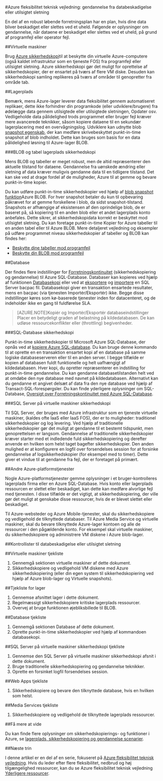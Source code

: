 <properties
   pageTitle="Fleksibilitet tekniske vejledning til at gendanne fra databeskadigelse eller utilsigtet sletning | Microsoft Azure"
   description="Artikel på forstå, hvordan du kan gendanne fra databeskadigelse af data eller sletning af utilsigtede data til og designe tolerant, meget tilgængelige fejl tolerant programmer samt planlægning af nedbrud"
   services=""
   documentationCenter="na"
   authors="adamglick"
   manager="saladki"
   editor=""/>

<tags
   ms.service="resiliency"
   ms.devlang="na"
   ms.topic="article"
   ms.tgt_pltfrm="na"
   ms.workload="na"
   ms.date="08/18/2016"
   ms.author="aglick"/>

#<a name="azure-resiliency-technical-guidance-recovery-from-data-corruption-or-accidental-deletion"></a>Azure fleksibilitet teknisk vejledning: gendannelse fra databeskadigelse eller utilsigtet sletning

En del af en robust løbende forretningsplan har en plan, hvis dine data bliver beskadiget eller slettes ved et uheld. Følgende er oplysninger om gendannelse, når dataene er beskadiget eller slettes ved et uheld, på grund af programfejl eller operator fejl.

##<a name="virtual-machines"></a>Virtuelle maskiner

Brug [Azure sikkerhedskopi](https://azure.microsoft.com/services/backup/)til at beskytte din virtuelle Azure-computere (også kaldet infrastruktur som en tjeneste FOS) fra programfejl eller utilsigtet sletning. Azure sikkerhedskopi gør det muligt for oprettelse af sikkerhedskopier, der er ensartet på tværs af flere VM diske. Desuden kan sikkerhedskopi samling replikeres på tværs af områder til genopretter fra område tab.

##<a name="storage"></a>Lagerplads

Bemærk, mens Azure-lager leverer data fleksibilitet gennem automatiseret replikaer, dette ikke forhindrer din programkode (eller udviklere/brugere) fra ødelægge data gennem utilsigtede eller utilsigtede sletningen, Opdater osv. Vedligeholde data pålidelighed trods programmet eller bruger fejl kræver mere avancerede teknikker, såsom kopiere dataene til en sekundær lagerplacering med en overvågningslog. Udviklere kan udnytte blob [snapshot egenskab](https://msdn.microsoft.com/library/azure/ee691971.aspx), der kan medføre skrivebeskyttet punkt-in-time snapshot af blob indholdet. Dette kan bruges som basis for en data pålidelighed løsning til Azure-lager BLOB.

###<a name="blob-and-table-storage-backup"></a>BLOB og tabel lagerplads sikkerhedskopi

Mens BLOB og tabeller er meget robust, men de altid repræsenterer den aktuelle tilstand for dataene. Gendannelse fra uønskede ændring eller sletning af data kræver muligvis gendanne data til en tidligere tilstand. Det kan ske ved at drage fordel af de muligheder, Azure til at gemme og bevare punkt-in-time kopier.

Du kan udføre punkt-in-time sikkerhedskopier ved hjælp af [blob snapshot funktion](https://msdn.microsoft.com/library/ee691971.aspx)Azure BLOB. For hver snapshot betaler du kun til opbevaring påkrævet for at gemme forskellene i blob, da sidst snapshot-tilstand. Snapshots er afhængige af eksistensen af den oprindelige blob, de er baseret på, så kopiering til en anden blob eller et andet lagerplads konto anbefales. Dette sikrer, at sikkerhedskopidata korrekt er beskyttet mod utilsigtet sletning. Du kan foretage punkt-in-time Kopier for Azure tabeller til en anden tabel eller til Azure BLOB. Mere detaljeret vejledning og eksempler på udføre programmet niveau sikkerhedskopier af tabeller og BLOB kan findes her:

  * [Beskytte dine tabeller mod programfejl](https://blogs.msdn.microsoft.com/windowsazurestorage/2010/05/03/protecting-your-tables-against-application-errors/)
  * [Beskytte din BLOB mod programfejl](https://blogs.msdn.microsoft.com/windowsazurestorage/2010/04/29/protecting-your-blobs-against-application-errors/)

##<a name="database"></a>Database

Der findes flere indstillinger for [Forretningskontinuitet](../sql-database/sql-database-business-continuity.md) (sikkerhedskopiering og gendannelse) til Azure SQL-Database. Databaser kan kopieres ved hjælp af funktionen [Databasekopi](../sql-database/sql-database-copy.md) eller ved at [eksportere](../sql-database/sql-database-export.md) og [importere](https://msdn.microsoft.com/library/hh710052.aspx) en SQL Server bacpac fil. Databasekopi giver en transaktion ensartede resultater, mens en bacpac (via tjenesten Importér/Eksportér) ikke. Begge disse indstillinger køres som kø-baserede tjenester inden for datacenteret, og de indeholder ikke en gang til fuldførelse SLA.

>[AZURE.NOTE]Kopiér og Importér/Eksportér databaseindstillinger Placer en betydeligt graden af belastning på kildedatabasen. De kan udløse ressourcekonflikter eller (throttling) begivenheder.

###<a name="sql-database-backup"></a>SQL-Database sikkerhedskopi

Punkt-in-time sikkerhedskopier til Microsoft Azure SQL-Database, der opnås ved at [kopiere Azure SQL-database](../sql-database/sql-database-copy.md). Du kan bruge denne kommando til at oprette en en transaktion ensartet kopi af en database på samme logiske databaseserveren eller til en anden server. I begge tilfælde er kopien af databasen fuldt funktionelle og helt uafhængigt af kildedatabasen. Hver kopi, du opretter repræsenterer en indstilling for punkt-in-time gendannelse. Du kan gendanne databasetilstanden helt ved at omdøbe den nye database med navnet på kildedatabasen. Alternativt kan du gendanne et angivet delsæt af data fra den nye database ved hjælp af Transact-SQL-forespørgsler. Du kan finde yderligere oplysninger om SQL-Database, [Oversigt over Forretningskontinuitet med Azure SQL-Database](../sql-database/sql-database-business-continuity.md).

###<a name="sql-server-on-virtual-machines-backup"></a>SQL Server på virtuelle maskiner sikkerhedskopi

Til SQL Server, der bruges med Azure infrastruktur som en tjeneste virtuelle maskiner, (kaldes ofte IaaS eller IaaS FOS), der er to muligheder: traditionel sikkerhedskopier og log levering. Ved hjælp af traditionelle sikkerhedskopier gør det muligt at gendanne til et bestemt tidspunkt, men genoprettelsen er langsom. Gendannelse af traditionelle sikkerhedskopier kræver starter med et indledende fuld sikkerhedskopiering og derefter anvende en hvilken som helst taget bagefter sikkerhedskopier. Den anden mulighed er at konfigurere en logfil over forsendelses session for at forsinke gendannelse af logsikkerhedskopier (for eksempel med to timer). Dette giver et vindue til at gendanne fra fejl, der er foretaget på primært.

##<a name="other-azure-platform-services"></a>Andre Azure-platformstjenester

Nogle Azure-platformstjenester gemme oplysninger i et bruger-kontrolleres lagerplads firma eller en Azure SQL-Database. Hvis konto eller lagerplads ressourcen er slettet eller beskadiget, kan dette kan medføre alvorlige fejl med tjenesten. I disse tilfælde er det vigtigt, at sikkerhedskopiering, der ville gør det muligt at genskabe disse ressourcer, hvis de er blevet slettet eller beskadiget.

Til Azure-websteder og Azure Mobile-tjenester, skal du sikkerhedskopiere og vedligehold de tilknyttede databaser. Til Azure Media Service og virtuelle maskiner, skal du bevare tilknyttede Azure-lager kontoen og alle de ressourcer i den pågældende konto. For eksempel skal virtuelle maskiner, du sikkerhedskopiere og administrere VM diskene i Azure blob-lager.

##<a name="checklists-for-data-corruption-or-accidental-deletion"></a>Kontrollister til databeskadigelse eller utilsigtet sletning

##<a name="virtual-machines-checklist"></a>Virtuelle maskiner tjekliste

  1. Gennemgå sektionen virtuelle maskiner af dette dokument.
  2. Sikkerhedskopiere og vedligehold VM diskene med Azure sikkerhedskopiering (eller din egen system til sikkerhedskopiering ved hjælp af Azure blob-lager og Virtuelle snapshots).

##<a name="storage-checklist"></a>Tjekliste for lager

  1. Gennemse afsnittet lager i dette dokument.
  2. Regelmæssigt sikkerhedskopiere kritiske lagerplads ressourcer.
  3. Overvej at bruge funktionen øjebliksbillede til BLOB.

##<a name="database-checklist"></a>Database tjekliste

  1. Gennemgå sektionen Database af dette dokument.
  2. Oprette punkt-in-time sikkerhedskopier ved hjælp af kommandoen databasekopi.

##<a name="sql-server-on-virtual-machines-backup-checklist"></a>SQL Server på virtuelle maskiner sikkerhedskopi tjekliste

  1. Gennemse den SQL Server på virtuelle maskiner sikkerhedskopi afsnit i dette dokument.
  2. Bruge traditionelle sikkerhedskopiering og gendannelse teknikker.
  3. Oprette en forsinket logfil forsendelses session.

##<a name="web-apps-checklist"></a>Web Apps tjekliste

  1. Sikkerhedskopiere og bevare den tilknyttede database, hvis en hvilken som helst.

##<a name="media-services-checklist"></a>Media Services tjekliste

  1. Sikkerhedskopiere og vedligehold de tilknyttede lagerplads ressourcer.

##<a name="more-information"></a>Få mere at vide

Du kan finde flere oplysninger om sikkerhedskopierings- og funktioner i Azure, se [lagerplads, sikkerhedskopiering og gendannelse scenarier](https://azure.microsoft.com/documentation/scenarios/storage-backup-recovery/).

##<a name="next-steps"></a>Næste trin

I denne artikel er en del af en serie, fokuseret på [Azure fleksibilitet teknisk vejledning](./resiliency-technical-guidance.md). Hvis du leder efter flere fleksibilitet, nedbrud og høj tilgængelighed ressourcer, kan du se Azure fleksibilitet teknisk vejledning [Yderligere ressourcer](./resiliency-technical-guidance.md#additional-resources).